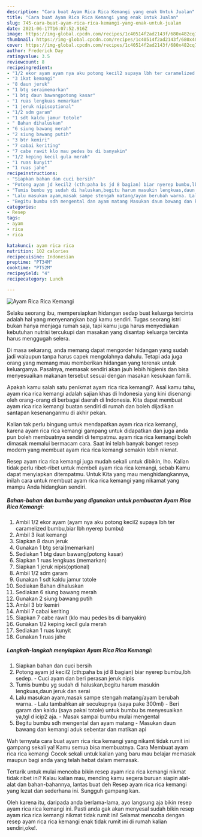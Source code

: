 ```yaml
---
description: "Cara buat Ayam Rica Rica Kemangi yang enak Untuk Jualan"
title: "Cara buat Ayam Rica Rica Kemangi yang enak Untuk Jualan"
slug: 745-cara-buat-ayam-rica-rica-kemangi-yang-enak-untuk-jualan
date: 2021-06-17T16:07:52.916Z
image: https://img-global.cpcdn.com/recipes/1c40514f2ad2143f/680x482cq70/ayam-rica-rica-kemangi-foto-resep-utama.jpg
thumbnail: https://img-global.cpcdn.com/recipes/1c40514f2ad2143f/680x482cq70/ayam-rica-rica-kemangi-foto-resep-utama.jpg
cover: https://img-global.cpcdn.com/recipes/1c40514f2ad2143f/680x482cq70/ayam-rica-rica-kemangi-foto-resep-utama.jpg
author: Frederick Day
ratingvalue: 3.5
reviewcount: 8
recipeingredient:
- "1/2 ekor ayam ayam nya aku potong kecil2 supaya lbh ter caramelized bumbubiar lbh nyerep bumbu"
- "3 ikat kemangi"
- "8 daun jeruk"
- "1 btg seraimemarkan"
- "1 btg daun bawangpotong kasar"
- "1 ruas lengkuas memarkan"
- "1 jeruk nipisoptional"
- "1/2 sdm garam"
- "1 sdt kaldu jamur totole"
- " Bahan dihaluskan"
- "6 siung bawang merah"
- "2 siung bawang putih"
- "3 btr kemiri"
- "7 cabai keriting"
- "7 cabe rawit klo mau pedes bs di banyakin"
- "1/2 keping kecil gula merah"
- "1 ruas kunyit"
- "1 ruas jahe"
recipeinstructions:
- "Siapkan bahan dan cuci bersih"
- "Potong ayam jd kecil2 (cth:paha bs jd 8 bagian) biar nyerep bumbu,lbh sedep. Cuci ayam dan beri perasan jeruk nipis"
- "Tumis bumbu yg sudah di haluskan,begitu harum masukin lengkuas,daun jeruk dan serai"
- "Lalu masukan ayam,masak sampe stengah matang/ayam berubah warna. Lalu tambahkan air secukupnya (saya pake 300ml) Beri garam dan kaldu (saya pakai totole) untuk bumbu bs menyesuaikan ya,tgl d icip2 aja. Masak sampai bumbu mulai mengental"
- "Begitu bumbu sdh mengental dan ayam matang Masukan daun bawang dan kemangi aduk sebentar dan matikan api"
categories:
- Resep
tags:
- ayam
- rica
- rica

katakunci: ayam rica rica 
nutrition: 102 calories
recipecuisine: Indonesian
preptime: "PT34M"
cooktime: "PT52M"
recipeyield: "4"
recipecategory: Lunch

---
```



![Ayam Rica Rica Kemangi](https://img-global.cpcdn.com/recipes/1c40514f2ad2143f/680x482cq70/ayam-rica-rica-kemangi-foto-resep-utama.jpg)

Selaku seorang ibu, mempersiapkan hidangan sedap buat keluarga tercinta adalah hal yang menyenangkan bagi kamu sendiri. Tugas seorang istri bukan hanya menjaga rumah saja, tapi kamu juga harus menyediakan kebutuhan nutrisi tercukupi dan masakan yang disantap keluarga tercinta harus menggugah selera.

Di masa  sekarang, anda memang dapat mengorder hidangan yang sudah jadi walaupun tanpa harus capek mengolahnya dahulu. Tetapi ada juga orang yang memang mau memberikan hidangan yang terenak untuk keluarganya. Pasalnya, memasak sendiri akan jauh lebih higienis dan bisa menyesuaikan makanan tersebut sesuai dengan masakan kesukaan famili. 



Apakah kamu salah satu penikmat ayam rica rica kemangi?. Asal kamu tahu, ayam rica rica kemangi adalah sajian khas di Indonesia yang kini disenangi oleh orang-orang di berbagai daerah di Indonesia. Kita dapat membuat ayam rica rica kemangi buatan sendiri di rumah dan boleh dijadikan santapan kesenanganmu di akhir pekan.

Kalian tak perlu bingung untuk mendapatkan ayam rica rica kemangi, karena ayam rica rica kemangi gampang untuk didapatkan dan juga anda pun boleh membuatnya sendiri di tempatmu. ayam rica rica kemangi boleh dimasak memalui bermacam cara. Saat ini telah banyak banget resep modern yang membuat ayam rica rica kemangi semakin lebih nikmat.

Resep ayam rica rica kemangi juga mudah sekali untuk dibikin, lho. Kalian tidak perlu ribet-ribet untuk membeli ayam rica rica kemangi, sebab Kamu dapat menyiapkan ditempatmu. Untuk Kita yang mau menghidangkannya, inilah cara untuk membuat ayam rica rica kemangi yang nikamat yang mampu Anda hidangkan sendiri.

<!--inarticleads1-->

##### Bahan-bahan dan bumbu yang digunakan untuk pembuatan Ayam Rica Rica Kemangi:

1. Ambil 1/2 ekor ayam (ayam nya aku potong kecil2 supaya lbh ter caramelized bumbu,biar lbh nyerep bumbu)
1. Ambil 3 ikat kemangi
1. Siapkan 8 daun jeruk
1. Gunakan 1 btg serai(memarkan)
1. Sediakan 1 btg daun bawang(potong kasar)
1. Siapkan 1 ruas lengkuas (memarkan)
1. Siapkan 1 jeruk nipis(optional)
1. Ambil 1/2 sdm garam
1. Gunakan 1 sdt kaldu jamur totole
1. Sediakan  Bahan dihaluskan
1. Sediakan 6 siung bawang merah
1. Gunakan 2 siung bawang putih
1. Ambil 3 btr kemiri
1. Ambil 7 cabai keriting
1. Siapkan 7 cabe rawit (klo mau pedes bs di banyakin)
1. Gunakan 1/2 keping kecil gula merah
1. Sediakan 1 ruas kunyit
1. Gunakan 1 ruas jahe




<!--inarticleads2-->

##### Langkah-langkah menyiapkan Ayam Rica Rica Kemangi:

1. Siapkan bahan dan cuci bersih
1. Potong ayam jd kecil2 (cth:paha bs jd 8 bagian) biar nyerep bumbu,lbh sedep. - Cuci ayam dan beri perasan jeruk nipis
1. Tumis bumbu yg sudah di haluskan,begitu harum masukin lengkuas,daun jeruk dan serai
1. Lalu masukan ayam,masak sampe stengah matang/ayam berubah warna. - Lalu tambahkan air secukupnya (saya pake 300ml) - Beri garam dan kaldu (saya pakai totole) untuk bumbu bs menyesuaikan ya,tgl d icip2 aja. - Masak sampai bumbu mulai mengental
1. Begitu bumbu sdh mengental dan ayam matang - Masukan daun bawang dan kemangi aduk sebentar dan matikan api




Wah ternyata cara buat ayam rica rica kemangi yang nikamt tidak rumit ini gampang sekali ya! Kamu semua bisa membuatnya. Cara Membuat ayam rica rica kemangi Cocok sekali untuk kalian yang baru mau belajar memasak maupun bagi anda yang telah hebat dalam memasak.

Tertarik untuk mulai mencoba bikin resep ayam rica rica kemangi nikmat tidak ribet ini? Kalau kalian mau, mending kamu segera buruan siapin alat-alat dan bahan-bahannya, lantas buat deh Resep ayam rica rica kemangi yang lezat dan sederhana ini. Sungguh gampang kan. 

Oleh karena itu, daripada anda berlama-lama, ayo langsung aja bikin resep ayam rica rica kemangi ini. Pasti anda gak akan menyesal sudah bikin resep ayam rica rica kemangi nikmat tidak rumit ini! Selamat mencoba dengan resep ayam rica rica kemangi enak tidak rumit ini di rumah kalian sendiri,oke!.

